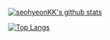 
<!--
**seohyeonKK/seohyeonKK** is a ✨ _special_ ✨ repository because its `README.md` (this file) appears on your GitHub profile.

Here are some ideas to get you started:

- 🔭 I’m currently working on ...
- 🌱 I’m currently learning ...
- 👯 I’m looking to collaborate on ...
- 🤔 I’m looking for help with ...
- 💬 Ask me about ...
- 📫 How to reach me: ...
- 😄 Pronouns: ...
- ⚡ Fun fact: ...
-->

[![seohyeonKK's github stats](https://github-readme-stats.vercel.app/api?username=seohyeonKK&count_private=true&show_icons=true&theme=radical&hide_border=false&include_all_commits=1)](https://github.com/seohyeonKK/github-readme-stats)

[![Top Langs](https://github-readme-stats.vercel.app/api/top-langs/?username=seohyeonKK&layout=compact&hide_border=false&title_color=D83B7D&icon_color=E9CB45&text_color=FFFFFF&bg_color=141321)](https://github.com/seohyeonKK/github-readme-stats)

